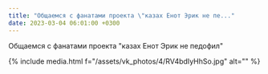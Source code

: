 ```yaml
---
title: "Общаемся с фанатами проекта \"казах Енот Эрик не пе..."
date: 2023-03-04 06:01:00 +0300
---
```


Общаемся с фанатами проекта "казах Енот Эрик не педофил"

{% include media.html f="/assets/vk_photos/4/RV4bdIyHhSo.jpg" alt="" %}
